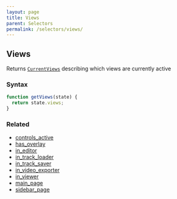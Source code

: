```yaml
---
layout: page
title: Views
parent: Selectors
permalink: /selectors/views/
---
```


## Views

Returns [`CurrentViews`](../External/view.js) describing which views are currently active

### Syntax

```js
function getViews(state) {
  return state.views;
}
```

### Related

- [controls_active](./controls_active.md)
- [has_overlay](./has_overlay.md)
- [in_editor](./in_editor.md)
- [in_track_loader](./in_track_loader.md)
- [in_track_saver](./in_track_saver.md)
- [in_video_exporter](./in_video_exporter.md)
- [in_viewer](./in_viewer.md)
- [main_page](./main_page.md)
- [sidebar_page](./sidebar_page.md)
